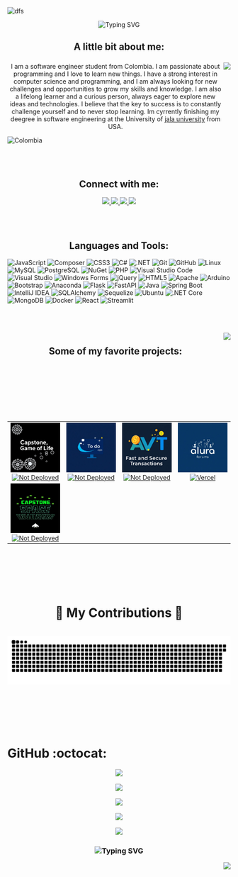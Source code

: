 ![dfs](https://user-images.githubusercontent.com/80870870/234917106-7e268bab-be5e-4b66-b0f5-52ff7a43d12a.png)



  

<div id="header" align="center">


<img src="https://readme-typing-svg.herokuapp.com?font=Righteous&size=40&duration=3000&pause=1000&color=79021C&center=true&vCenter=true&width=500&height=40&lines=Hi+everyone!+%F0%9F%96%90%EF%B8%8F;I'm+Angel+Ortega++%F0%9F%91%A8%E2%80%8D%F0%9F%92%BB" alt="Typing SVG" />

</div>



<h2 align="center">A little bit about me:</h2>


###

<img align="right" height="190" src="https://media.tenor.com/5bv_BndNtRQAAAAi/endingbrowsing.gif"  />


<p align="center">I am a software engineer student from Colombia. I am passionate about programming and I love to learn new things. I have a strong interest in computer science and programming, and I am always looking for new challenges and opportunities to grow my skills and knowledge. I am also a lifelong learner and a curious person, always eager to explore new ideas and technologies. I believe that the key to success is to constantly challenge yourself and to never stop learning. Im cyrrently finishing my deegree in software engineering at the University of <a href="https://www.linkedin.com/school/jala-university">jala university</a> from USA.</p>

![Colombia](https://img.shields.io/badge/From-Colombia-%23FFCD00?style=flat-square&logoColor=%23FFCD00&logo=data:image/svg+xml;base64,PHN2ZyB4bWxucz0iaHR0cDovL3d3dy53My5vcmcvMjAwMC9zdmciIHZpZXdCb3g9IjAgMCA1MTIgNTEyIj48Y2lyY2xlIGZpbGw9IiNGRkQ3MDAiIGN4PSIyNTYiIGN5PSIyNTYiIHI9IjI1NiIvPjxwYXRoIGZpbGw9IjAwMDA4MCIgZD0iTTI1NiAwYy0xNDEuNCAwLTI1NiAxMTQuNi0yNTYgMjU2czExNC42IDI1NiAyNTYgMjU2IDI1Ni0xMTQuNiAyNTYtMjU2LTExNC42LTI1Ni0yNTYtMjU2eiIvPjxwYXRoIGZpbGw9IiNGRkZGRkYiIGQ9Ik0yNTYgMTI4Yy03MC43IDAtMTI4IDU3LjMtMTI4IDEyOHM1Ny4zIDEyOCAxMjggMTI4IDEyOC01Ny4zIDEyOC0xMjgtNTcuMy0xMjgtMTI4LTEyOHoiLz48L3N2Zz4=)

<br/>
<br/>

<h2 align="center">Connect with me:</h2>
<p align="center">
 <a href="angelgabrielorteg@gmail.com">
    <img src="https://img.shields.io/badge/Gmail-333333?style=for-the-badge&logo=gmail&logoColor=red" />
  </a>
  <a href="https://www.linkedin.com/in/angel-gabriel-ortega-a6500a273/" target="_blank">
    <img src="https://img.shields.io/badge/LinkedIn-0077B5?style=for-the-badge&logo=linkedin&logoColor=white" target="_blank" />
  </a>
  <a href="https://portafolio-beta-ebon.vercel.app/" target="_blank">
     <img src="https://img.shields.io/badge/Portfolio-FF5722?style=for-the-badge&logo=todoist&logoColor=white" target="_blank" /> 
  </a>
     <a href="https://x.com/angelg374" target="_blank">
     <img src="https://img.shields.io/badge/X-000000.svg?style=for-the-badge&logo=X&logoColor=white"  target="_blank" />
  </a>
</p>


<br/>
<br/>


<h2 align="center">Languages and Tools:</h2>
<p align="center"> 

![JavaScript](https://img.shields.io/badge/javascript-%23323330.svg?style=for-the-badge&logo=javascript&logoColor=%23F7DF1E) 
![Composer](https://img.shields.io/badge/composer-%23000000.svg?style=for-the-badge&logo=composer&logoColor=white) 
![CSS3](https://img.shields.io/badge/css3-%231572B6.svg?style=for-the-badge&logo=css3&logoColor=white) 
![C#](https://img.shields.io/badge/c%23-%23239120.svg?style=for-the-badge&logo=c-sharp&logoColor=white) 
![.NET](https://img.shields.io/badge/.NET-5C2D91?style=for-the-badge&logo=.net&logoColor=white) 
![Git](https://img.shields.io/badge/git-%23F05033.svg?style=for-the-badge&logo=git&logoColor=white) 
![GitHub](https://img.shields.io/badge/github-%23121011.svg?style=for-the-badge&logo=github&logoColor=white) 
![Linux](https://img.shields.io/badge/linux-%23FCC624.svg?style=for-the-badge&logo=linux&logoColor=black) 
![MySQL](https://img.shields.io/badge/mysql-%2300000f.svg?style=for-the-badge&logo=mysql&logoColor=white) 
![PostgreSQL](https://img.shields.io/badge/postgresql-%23316192.svg?style=for-the-badge&logo=postgresql&logoColor=white)
![NuGet](https://img.shields.io/badge/nuget-%23004880.svg?style=for-the-badge&logo=nuget&logoColor=white) 
![PHP](https://img.shields.io/badge/php-%23777BB4.svg?style=for-the-badge&logo=php&logoColor=white) 
![Visual Studio Code](https://img.shields.io/badge/vscode-%23007ACC.svg?style=for-the-badge&logo=visual-studio-code&logoColor=white) 
![Visual Studio](https://img.shields.io/badge/visualstudio-%235C2D91.svg?style=for-the-badge&logo=visual-studio&logoColor=white) 
![Windows Forms](https://img.shields.io/badge/windows%20forms-%230078D6.svg?style=for-the-badge&logo=windows&logoColor=white)
![jQuery](https://img.shields.io/badge/jquery-%230769AD.svg?style=for-the-badge&logo=jquery&logoColor=white) 
![HTML5](https://img.shields.io/badge/html5-%23E34F26.svg?style=for-the-badge&logo=html5&logoColor=white) 
![Apache](https://img.shields.io/badge/apache-%23D42029.svg?style=for-the-badge&logo=apache&logoColor=white) 
![Arduino](https://img.shields.io/badge/arduino-%2300979D.svg?style=for-the-badge&logo=arduino&logoColor=white) 
![Bootstrap](https://img.shields.io/badge/bootstrap-%238511FA.svg?style=for-the-badge&logo=bootstrap&logoColor=white) 
![Anaconda](https://img.shields.io/badge/anaconda-%2344A833.svg?style=for-the-badge&logo=anaconda&logoColor=white) 
![Flask](https://img.shields.io/badge/flask-%23000.svg?style=for-the-badge&logo=flask&logoColor=white) 
![FastAPI](https://img.shields.io/badge/fastapi-%23009688.svg?style=for-the-badge&logo=fastapi&logoColor=white) 
![Java](https://img.shields.io/badge/java-%23ED8B00.svg?style=for-the-badge&logo=openjdk&logoColor=white) 
![Spring Boot](https://img.shields.io/badge/springboot-%236DB33F.svg?style=for-the-badge&logo=springboot&logoColor=white)
![IntelliJ IDEA](https://img.shields.io/badge/intellij-%23000000.svg?style=for-the-badge&logo=intellij-idea&logoColor=white) 
![SQLAlchemy](https://img.shields.io/badge/sqlalchemy-%23010101.svg?style=for-the-badge&logo=sqlalchemy&logoColor=white) 
![Sequelize](https://img.shields.io/badge/sequelize-%2300f.svg?style=for-the-badge&logo=sequelize&logoColor=white) 
![Ubuntu](https://img.shields.io/badge/ubuntu-%23E95420.svg?style=for-the-badge&logo=ubuntu&logoColor=white) 
![.NET Core](https://img.shields.io/badge/.NET%20Core-5C2D91?style=for-the-badge&logo=.net&logoColor=white) 
![MongoDB](https://img.shields.io/badge/mongodb-%2347A248.svg?style=for-the-badge&logo=mongodb&logoColor=white)
![Docker](https://img.shields.io/badge/docker-%230db7ed.svg?style=for-the-badge&logo=docker&logoColor=white)
![React](https://img.shields.io/badge/react-%2320232a.svg?style=for-the-badge&logo=react&logoColor=%2361DAFB)
![Streamlit](https://img.shields.io/badge/streamlit-%23FF4B4B.svg?style=for-the-badge&logo=streamlit&logoColor=white)
</p>
<br/>
<br/>
<br/>




<img align="right" height="200" src="https://media.tenor.com/azZCJ2YpsGgAAAAi/programming.gif" />

<h2 align="center">Some of my favorite projects:</h2>

<br/>

<table align="center">

<tr>

<td width="25%" align="center">
  <a href="https://github.com/Angel-ISO/capstone">
    <img src="./images/GameOfLife.png" alt="Game Of Life Project" width="100%">
  </a>
  <a href="">
    <img src="https://img.shields.io/badge/Not%20Deployed-FF0000?style=for-the-badge&logo=git&logoColor=white" alt="Not Deployed">
  </a>
</td>


<td width="25%" align="center">
  <a href="https://github.com/Angel-ISO/to-do">
    <img src="./images/To-do.png" alt="To do Project" width="100%">
  </a>
 <a href="">
    <img src="https://img.shields.io/badge/Not%20Deployed-FF0000?style=for-the-badge&logo=git&logoColor=white" alt="Not Deployed">
  </a>
</td>


<td width="25%" align="center">
  <a href="https://github.com/Angel-ISO/transaction-module">
    <img src="./images/AVTL.png" alt="Transaction module Project" width="100%">
  </a>
  <a href="">
    <img src="https://img.shields.io/badge/Not%20Deployed-FF0000?style=for-the-badge&logo=git&logoColor=white" alt="Not Deployed">
  </a>
</td>


<td width="25%" align="center">
  <a href="https://github.com/Angel-ISO/oracleOneEducation/tree/main/alura">
    <img src="./images/Forum.png" alt="Forums" width="100%">
  </a>
   <a href="https://oracle-one-education-forums.vercel.app/">
    <img src="https://img.shields.io/badge/Vercel-000000?style=for-the-badge&logo=vercel&logoColor=white" alt="Vercel">
  </a>
</td>
</tr>

<tr> 
<td width="25%" align="center">
  <a href="https://github.com/Angel-ISO/SpaceInvaders">
    <img src="./images/spaceInvaders.jpeg" alt="Forums" width="100%">
  </a>
   <a href="">
    <img src="https://img.shields.io/badge/Not%20Deployed-FF0000?style=for-the-badge&logo=git&logoColor=white" alt="Not Deployed">
  </a>
</td>

</tr>  

</table>



<br/>
<br/>
<br/>
<br/>
<br/>

<div align="center">
  <h1>🐍 My Contributions 🐍</h1>
  <br>
  <img alt="snake eating my contributions" src="https://raw.githubusercontent.com/Angel-ISO/Angel-ISO/output/github-contribution-grid-snake.svg" />
  
  <br/><br/><br/>
</div>

<br/>

<h1>GitHub :octocat:</h1>

<div align="center">



![](https://github-profile-trophy.vercel.app/?username=Angel-ISO&theme=gruvbox&no-frame=false&no-bg=true&margin-w=2)

![](https://github-readme-stats.vercel.app/api/top-langs/?username=Angel-Iso&theme=highcontrast&hide_border=false&include_all_commits=false&count_private=false&layout=compact)


![](https://github-readme-stats.vercel.app/api?username=Angel-Iso&theme=highcontrast&hide_border=false&include_all_commits=false&count_private=false)<br/>

![](https://github-readme-streak-stats.herokuapp.com/?user=Angel-Iso&theme=highcontrast&hide_border=false)<br/>


![](https://github-contributor-stats.vercel.app/api?username=Angel-ISO&limit=5&theme=gruvbox&combine_all_yearly_contributions=true)

</div>


<h3 align="center">
    
  <img src="https://readme-typing-svg.herokuapp.com?font=Righteous&size=30&duration=3000&pause=1000&color=79021C&center=true&vCenter=true&width=500&height=40&lines=Thanks+for+visiting!+✌️;+Send+me+a+message+on+Twitter!;I'm+always+down+to+collaborate+🥳" alt="Typing SVG" />

</h3>








<img align="right" src="https://visitor-badge.laobi.icu/badge?page_id=Angel-ISO.Angel-ISO" />
